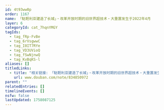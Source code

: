 ```yaml
---
id: 4t93ww0p
order: 1167
name: 「鞑靼利亚建造了长城」・改革开放时期的旧世界超技术・大重置发生于2022年4月
layer: 6
categoryId: cat_7hqnYMGY
tagIds:
  - tag_fRp-FvBe
  - tag_6rVsgwwC
  - tag_I0IT7RYe
  - tag_VD3UVioQ
  - tag_fSwNjnwQ
  - tag_KvBqKS-l
aliases: []
titledLinks:
  - title: "相关链接: 「鞑靼利亚建造了长城」・改革开放时期的旧世界超技术・大重置发生于2022年4月"
    url: www.douban.com/note/834850972
parent: ""
relatedEntries: []
timelineEvents: []
nsfw: false
lastUpdated: 1758087125
---
```


